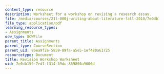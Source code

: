 ```yaml
---
content_type: resource
description: Worksheet for a workshop on revising a research essay.
file: /media/courses/21l-000j-writing-about-literature-fall-2010/7e0db1597ed1f31439dc859800a9606d_MIT21L_000JF10_assn04.pdf
file_type: application/pdf
learning_resource_types:
- Assignments
ocw_type: OCWFile
parent_title: Assignments
parent_type: CourseSection
parent_uid: 86ea9f2e-5859-89fa-a5e5-1ef480a61725
resourcetype: Document
title: Revision Workshop Worksheet
uid: 7e0db159-7ed1-f314-39dc-859800a9606d
---
```

